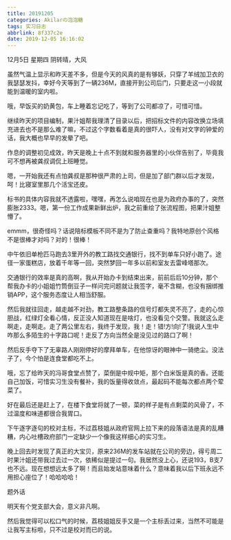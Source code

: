 ```yaml
---
title: 20191205
categories: Akilarの泡泡糖
tags: 实习日志
abbrlink: 8f337c2e
date: 2019-12-05 16:16:02
---
```


12月5日 星期四 阴转晴，大风

虽然气温上显示和昨天差不多，但是今天的风真的是有够妖，只穿了羊绒加卫衣的我瑟瑟发抖，幸好今天等到了一辆236M，直接开到公司后门，只要走这一小段就能到温暖的室内啦。

哦，早饭买的奶黄包，车上睡着忘记吃了，等到了公司都凉了，可惜可惜。

继续昨天的项目编制，果汁姐帮我理清了目录以后，把招标文件的内容改换立场填充进去也不是那么难了嘛，不过这个字数看着是真的很吓人，没有对文字的钟爱的话，我大概也早早的发晕了吧。

作息的调整初见成效，昨天是晚上十点不到就和服务器里的小伙伴告别了，毕竟我可不想再被龚叔调侃上班睡觉。

嗯，一开始我还有点怕龚叔是那种很严肃的上司，但是加了部门群以后才发现，呵！比寝室里那几个活宝还皮。

标书的具体内容我就不透露啦，嘿嘿，再怎么说咱现在也是为政府办事的了，突然膨胀2333。嗯，第一份工作成果新鲜出炉，我之前重绘了张流程图，把果汁姐整懵了。

emmm，很奇怪吗？话说陪标模板不同不是为了防止查重吗？我特地原创个风格不是很棒才对吗？对的！很棒！

中午依旧单枪匹马跑去3里开外的教工路找交通银行，找不到单车只好小跑了。途径一家蛋糕店，放着千年等一回，突然梦回一年多以前和室友去雷峰塔那次。

交通银行的效率是真的高啊，我从开始办卡到结束出来，前前后后10分钟，那个帮我办卡的小姐姐竹筒倒豆子一样问完问题就让我签字，毫不含糊，也没有捆绑推销APP，这个服务态度让人相当舒服。

然后我就往回走，越走越不对劲，教工路整条路的信号灯都失灵不亮了，走的心惊胆战，红绿灯全看心情，反正没人知道现在是啥灯，也没看见个交警。我就这么走啊走，走啊走。走了两公里左右，我终于发现，我！走！错!方!向!了!我说人生中咋那么多陌生的十字路口呢！走反了方向当然全是没见过的路口了啊！

然后反手夺下了无辜路人刚刚停好的摩拜单车，在他惊讶的眼神中一骑绝尘。没法子了，今个怕是连食堂都吃不上。

哦，忘了给昨天的冯哥食堂点赞了，菜倒是中规中矩，那个白米饭是真的香。还能自己加饭，可惜实习生没有餐补，我的饭量得收敛点，最起码不能每次都点两个荤菜了。

好在最后还是赶上了，在楼下食堂将就了一顿，菜的样子是有点剩菜的风骨了，不过温度和味道都很合我胃口。

下午逐字逐句的校对主标，不过荔枝姐从政府官网上拉下来的段落语法是真的乱糟糟，内心吐槽政府部门一定缺少一个像我这样细心的实习生。

晚上回去时发现了真正的大宝贝，原来236M的发车站就在公司的旁边，得亏周二时果汁姐还带我过去过一次，依稀似是提过一句。我居然没上心，还说193，B支7也不远。现在想想远太多了啊！而且始发站意味着什么？意味着我以后下班永远不用担心座位了！哈哈哈哈！

题外话

明天有个党支部大会，意义非凡啊。



然后我觉得可以松口气的时候，荔枝姐姐反手又是一个主标丢过来，当然不可能是让我写主标啦，只不过是校对而已的说。
